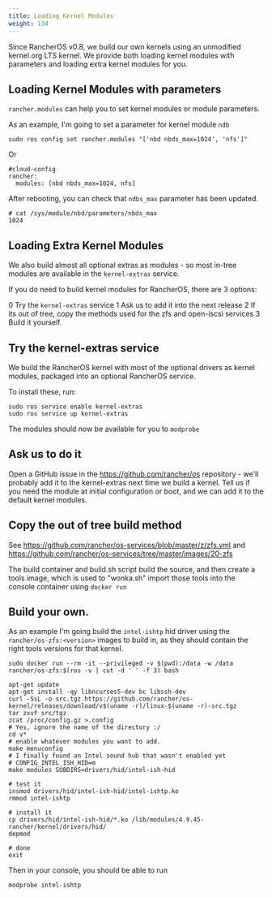 ```yaml
---
title: Loading Kernel Modules
weight: 134
---
```


Since RancherOS v0.8, we build our own kernels using an unmodified kernel.org LTS kernel.
We provide both loading kernel modules with parameters and loading extra kernel modules for you.

## Loading Kernel Modules with parameters

`rancher.modules` can help you to set kernel modules or module parameters.

As an example, I'm going to set a parameter for kernel module `ndb`

```
sudo ros config set rancher.modules "['nbd nbds_max=1024', 'nfs']"
```

Or

```
#cloud-config
rancher:
  modules: [nbd nbds_max=1024, nfs]
```

After rebooting, you can check that `ndbs_max` parameter has been updated.

```
# cat /sys/module/nbd/parameters/nbds_max
1024
```

## Loading Extra Kernel Modules

We also build almost all optional extras as modules - so most in-tree modules are available
in the `kernel-extras` service.


If you do need to build kernel modules for RancherOS, there are 3 options:

0 Try the `kernel-extras` service
1 Ask us to add it into the next release
2 If its out of tree, copy the methods used for the zfs and open-iscsi services
3 Build it yourself.

## Try the kernel-extras service

We build the RancherOS kernel with most of the optional drivers as kernel modules, packaged
into an optional RancherOS service.

To install these, run:

```
sudo ros service enable kernel-extras
sudo ros service up kernel-extras
```

The modules should now be available for you to `modprobe`

## Ask us to do it

Open a GitHub issue in the https://github.com/rancher/os repository - we'll probably add
it to the kernel-extras next time we build a kernel. Tell us if you need the module at initial
configuration or boot, and we can add it to the default kernel modules.

## Copy the out of tree build method

See https://github.com/rancher/os-services/blob/master/z/zfs.yml and
https://github.com/rancher/os-services/tree/master/images/20-zfs

The build container and build.sh script build the source, and then create a tools image, which is used to
"wonka.sh" import those tools into the console container using `docker run`


## Build your own.

As an example I'm going build the `intel-ishtp` hid driver using the `rancher/os-zfs:<version>` images to build in, as they should contain the right tools versions for that kernel.


```
sudo docker run --rm -it --privileged -v $(pwd):/data -w /data rancher/os-zfs:$(ros -v | cut -d ' ' -f 3) bash

apt-get update
apt-get install -qy libncurses5-dev bc libssh-dev
curl -SsL -o src.tgz https://github.com/rancher/os-kernel/releases/download/v$(uname -r)/linux-$(uname -r)-src.tgz
tar zxvf src/tgz
zcat /proc/config.gz >.config
# Yes, ignore the name of the directory :/
cd v*
# enable whatever modules you want to add.
make menuconfig
# I finally found an Intel sound hub that wasn't enabled yet
# CONFIG_INTEL_ISH_HID=m
make modules SUBDIRS=drivers/hid/intel-ish-hid

# test it
insmod drivers/hid/intel-ish-hid/intel-ishtp.ko
rmmod intel-ishtp

# install it
cp drivers/hid/intel-ish-hid/*.ko /lib/modules/4.9.45-rancher/kernel/drivers/hid/
depmod

# done
exit
```

Then in your console, you should be able to run

```
modprobe intel-ishtp
```
